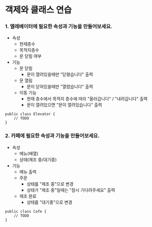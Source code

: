 # 객제와 클래스 연습

### 1. 엘레베이터에 필요한 속성과 기능을 만들어보세요.
- 속성
  - 현재층수
  - 목적지층수
  - 문 닫힘 여부
- 기능
  - 문 닫힘
    - 문이 열려있을때만 "닫혔습니다" 출력
  - 문 열림
    - 문이 닫혀있을때만 "열렸습니다" 출력
  - 이동 기능
    - 현재 층수에서 목적지 층수에 따라 "올라갑니다" / "내려갑니다" 출력
    - 문이 열려있으면 "문이 열려있습니다" 출력
```
public class Elevator {
    // TODO
}
```

### 2. 카페에 필요한 속성과 기능을 만들어보세요.
- 속성
  - 메뉴(배열)
  - 상태(제조 중/대기중)
- 기능
  - 메뉴 출력
  - 주문
    - 상태를 "제조 중"으로 변경
    - 상태가 "제조 중"일때는 "잠시 기다려주세요" 출력
  - 제조 완료
    - 상태를 "대기중"으로 변경
```
public class Cafe {
    // TODO
}
```
